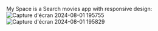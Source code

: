 My Space is a Search movies app with responsive design:
![Capture d'écran 2024-08-01 195755](https://github.com/user-attachments/assets/2b86501d-d5f0-445f-b582-74cd1781c3cc)
![Capture d'écran 2024-08-01 195829](https://github.com/user-attachments/assets/c966de82-6e7a-48dd-9cf6-4de21f195731)
